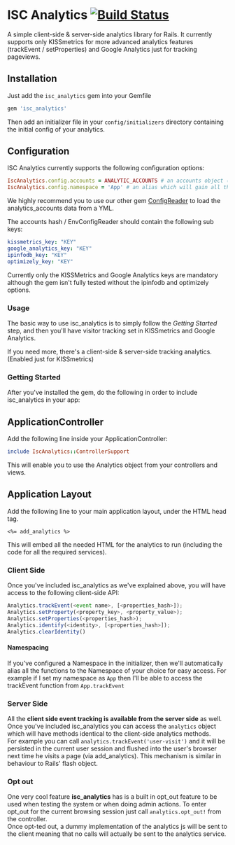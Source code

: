 # ISC Analytics [![Build Status](https://travis-ci.org/TheGiftsProject/isc_analytics.png?branch=master)](https://travis-ci.org/TheGiftsProject/isc_analytics)
A simple client-side & server-side analytics library for Rails. It currently supports only KISSmetrics for more advanced
analytics features (trackEvent / setProperties) and Google Analytics just for tracking pageviews.

## Installation 

Just add the `isc_analytics` gem into your Gemfile

```ruby
gem 'isc_analytics'
```

Then add an initializer file in your `config/initializers` directory containing the initial config of your analytics.

## Configuration

ISC Analytics currently supports the following configuration options:


```ruby
IscAnalytics.config.accounts = ANALYTIC_ACCOUNTS # an accounts object (preferably using ConfigReader)
IscAnalytics.config.namespace = 'App' # an alias which will gain all the analytics behivour in the clientside.
```

We highly recommend you to use our other gem [ConfigReader](https://github.com/TheGiftsProject/configreader) to load the analytics_accounts data from a YML.

The accounts hash / EnvConfigReader should contain the following sub keys:

```yml
kissmetrics_key: "KEY"
google_analytics_key: "KEY"
ipinfodb_key: "KEY"
optimizely_key: "KEY"
``` 

Currently only the KISSMetrics and Google Analytics keys are mandatory although the gem isn't fully tested without the ipinfodb and optimizely options.

### Usage

The basic way to use isc_analytics is to simply follow the *Getting Started* step, and then you'll have visitor tracking
set in KISSmetrics and Google Analytics.

If you need more, there's a client-side & server-side tracking analytics. (Enabled just for KISSmetrics)

### Getting Started

After you've installed the gem, do the following in order to include isc_analytics in your app:

## ApplicationController

Add the following line inside your ApplicationController:

```ruby
include IscAnalytics::ControllerSupport
```
This will enable you to use the Analytics object from your controllers and views.

## Application Layout

Add the following line to your main application layout, under the HTML head tag.

```erb
<%= add_analytics %>
```

This will embed all the needed HTML for the analytics to run (including the code for all the required services).

### Client Side

Once you've included isc_analytics as we've explained above, you will have access to the following client-side API:

```js
Analytics.trackEvent(<event name>, [<properties_hash>]);
Analytics.setProperty(<property_key>, <property_value>);
Analytics.setProperties(<properties_hash>);
Analytics.identify(<identity>, [<properties_hash>]);
Analytics.clearIdentity()
```

#### Namespacing

If you've configured a Namespace in the initializer, then we'll automatically alias all the functions to the Namespace of your choice for easy access.
For example if I set my namespace as `App` then I'll be able to access the trackEvent function from `App.trackEvent`

### Server Side

All the **client side event tracking is available from the server side** as well. Once you've included isc_analytics you can access the `analytics` object which will have methods identical to the client-side analytics methods.  
For example you can call `analytics.trackEvent('user-visit')` and it will be persisted in the current user session and flushed into the user's browser next time he visits a page (via add_analytics). This mechanism is similar in behaviour to Rails' flash object.
 
### Opt out

One very cool feature **isc_analytics** has is a built in opt_out feature to be used when testing the system or when doing admin actions. 
To enter opt_out for the current browsing session just call `analytics.opt_out!` from the controller.  
Once opt-ted out, a dummy implementation of the analytics js will be sent to the client meaning that no calls will actually be sent to the analytics service.
